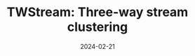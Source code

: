 ---
title: "TWStream: Three-way stream clustering"
collection: publications
permalink: /publication/paper-11_2024-02-21
date: 2024-02-21
venue: 'IEEE Transactions on Fuzzy Systems'
link: 'https://ieeexplore.ieee.org/abstract/document/10463125'
paperurl: '/files/paper-11_2024-02-21/paper.pdf'
code: '/files/paper-11_2024-02-21/cite.bib'
github: 'https://github.com/Du-Team/TWStream'
citation: 'Jiarui Sun, Mingjing Du<sup>*</sup>, Zhenkang Lew, Yongquan Dong. &quot;TWStream: Three-way stream clustering.&quot; <i>IEEE Transactions on Fuzzy Systems</i> 2024, 32(9): 4927-4939.'
---